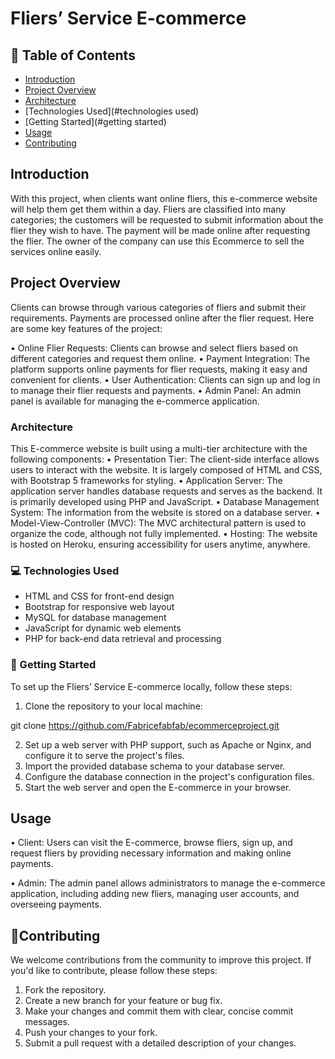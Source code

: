 # Fliers’ Service E-commerce 

## 📗 Table of Contents
- [Introduction](#introduction)
- [Project Overview](#project-overview)
- [Architecture](#architecture)
- [Technologies Used](#technologies used)
- [Getting Started](#getting started)
- [Usage](#usage)
- [Contributing](#contributing)

## Introduction
With this project, when clients want online fliers, this e-commerce website will help them get them within a 
day. Fliers are classified into many categories; the customers will be requested to submit 
information about the flier they wish to have. The payment will be made online after requesting 
the flier. The owner of the company can use this Ecommerce to sell the services online easily.

## Project Overview
Clients can browse through various categories of fliers and submit their requirements. Payments are processed online after the flier request. Here are some key features of the project:

•	Online Flier Requests: Clients can browse and select fliers based on different categories and request them online.
•	Payment Integration: The platform supports online payments for flier requests, making it easy and convenient for clients.
•	User Authentication: Clients can sign up and log in to manage their flier requests and payments.
•	Admin Panel: An admin panel is available for managing the e-commerce application.

### Architecture

This E-commerce website is built using a multi-tier architecture with the following components:
•	Presentation Tier: The client-side interface allows users to interact with the website. It is largely composed of HTML and CSS, with Bootstrap 5 frameworks for styling.
•	Application Server: The application server handles database requests and serves as the backend. It is primarily developed using PHP and JavaScript.
•	Database Management System: The information from the website is stored on a database server.
•	Model-View-Controller (MVC): The MVC architectural pattern is used to organize the code, although not fully implemented.
•	Hosting: The website is hosted on Heroku, ensuring accessibility for users anytime, anywhere.

### 💻 Technologies Used
- HTML and CSS for front-end design
- Bootstrap for responsive web layout
- MySQL for database management
- JavaScript for dynamic web elements
- PHP for back-end data retrieval and processing

### 📖 Getting Started
To set up the Fliers’ Service E-commerce locally, follow these steps:
1.	Clone the repository to your local machine:
   
git clone https://github.com/Fabricefabfab/ecommerceproject.git 

2.	Set up a web server with PHP support, such as Apache or Nginx, and configure it to serve the project's files.
3.	Import the provided database schema to your database server.
4.	Configure the database connection in the project's configuration files.
5.	Start the web server and open the E-commerce in your browser.

## Usage
• Client: Users can visit the E-commerce, browse fliers, sign up, and request fliers by providing necessary information and making online payments.

• Admin: The admin panel allows administrators to manage the e-commerce application, including adding new fliers, managing user accounts, and overseeing payments.

## 🤝Contributing
We welcome contributions from the community to improve this project. If you'd like to contribute, please follow these steps:
1.	Fork the repository.
2.	Create a new branch for your feature or bug fix.
3.	Make your changes and commit them with clear, concise commit messages.
4.	Push your changes to your fork.
5.	Submit a pull request with a detailed description of your changes.
